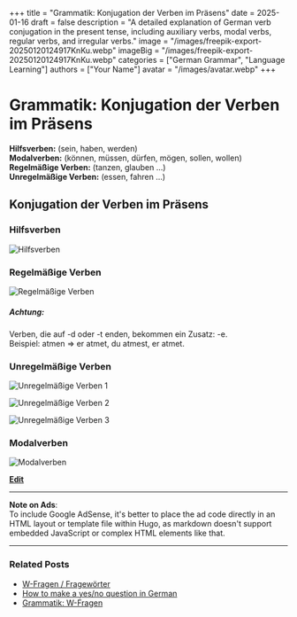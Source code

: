 +++
title = "Grammatik: Konjugation der Verben im Präsens"
date = 2025-01-16
draft = false
description = "A detailed explanation of German verb conjugation in the present tense, including auxiliary verbs, modal verbs, regular verbs, and irregular verbs."
image = "/images/freepik-export-20250120124917KnKu.webp"
imageBig = "/images/freepik-export-20250120124917KnKu.webp"
categories = ["German Grammar", "Language Learning"]
authors = ["Your Name"]
avatar = "/images/avatar.webp"
+++

# Grammatik: Konjugation der Verben im Präsens

**Hilfsverben:** (sein, haben, werden)  
**Modalverben:** (können, müssen, dürfen, mögen, sollen, wollen)  
**Regelmäßige Verben:** (tanzen, glauben ...)  
**Unregelmäßige Verben:** (essen, fahren ...)  

## Konjugation der Verben im Präsens

### Hilfsverben

![Hilfsverben](https://blogger.googleusercontent.com/img/b/R29vZ2xl/AVvXsEhZPbSZAOp7NYmOZse66vhG24qJKnzEHEhIgZxLfL4xZSqAljL68ntOWWvCwBddrGwrNapGDhavv0F1Bk9XnZ_fLddku_8f5Q4b_m0f8qCDaiBzw1wYaeW_Pja9bzFTvs4MpZQEkpQ7zP95/s1600/konjugation+der+verben+im+pr%25C3%25A4sens.PNG)

### Regelmäßige Verben

![Regelmäßige Verben](https://blogger.googleusercontent.com/img/b/R29vZ2xl/AVvXsEiKks51cHRfmZVb5YBmFSNkNqSFMoCIiMq5CcNSRsCXWr0gpBXVz5DbcPMdUctEjDdB5ii08ZHtPkd4ls1CK0HJOr1PohU-NT_kHIZvtW0S0qOYCX-Yu_rhmnRX-nADaPeX248s_AhdtYVJ/s1600/konjugation+der+verben+im+pr%25C3%25A4sens+regelm%25C3%25A4%25C3%259Fige.PNG)

##### Achtung:

Verben, die auf -d oder -t enden, bekommen ein Zusatz: -e.  
Beispiel: atmen => er atmet, du atmest, er atmet.

### Unregelmäßige Verben

![Unregelmäßige Verben 1](https://blogger.googleusercontent.com/img/b/R29vZ2xl/AVvXsEh07rKgORwfwsLn0lw9nvks-iJaU93H1yPrR2e_bdgK3agDSPCtDAx5rglZNnVQB755O10ZIBlbiCv7r6-K5Vhj19YcChcJf7Ln7xNV5HS36_z_BvbL4xXeQiX5qTBTOSR2db9ijtkxVZ4B/s1600/unregelm%25C3%25A4ssige+1.PNG)

![Unregelmäßige Verben 2](https://blogger.googleusercontent.com/img/b/R29vZ2xl/AVvXsEjHe8h0k4UqKPdHF7Hu13oQo4MF-uDhEDnm7uMAm0q3h2eD46RsnLY8vVjy8m5DAr53y6ZhGqJzF4TOZLFCom4o9ZgivIHTPDJoVLZg3kMcgW1vZn6VIO4tezrNlsu2MZhyphenhyphenhvD3w0aQFkWR/s1600/unregelm%25C3%25A4ssige+2.PNG)

![Unregelmäßige Verben 3](https://blogger.googleusercontent.com/img/b/R29vZ2xl/AVvXsEiMMtp2J9ITETm6-l43BVSW96pNmL99Ztf7C2yMXKAja015TtyS44icOzgHpsZkhN8ZKZSiUqgqsJZXaUt_zNvltis2km6zYSXv4lpigUsqgfNuDBCFPX7PJtTQNVQEQTSc6BAgKh_06HXp/s1600/unregelm%25C3%25A4ssige+3.PNG)

### Modalverben

![Modalverben](https://blogger.googleusercontent.com/img/b/R29vZ2xl/AVvXsEiIhiCWZkkK7obq53Ns2BFIdFH6TIJRcJgYLq9tV17yI80YHMRVMt_mVLzTORiLAK4ciRy20TsmF6BPaK-90B_vWMUsyB_szmXP4m0pzvMlxsyWMQ4yI9DAV-ubr6XKa2H0_CNoVWgs5Oaj/s1600/Modalverben.PNG)

[**Edit**](https://www.blogger.com/post-edit.g?blogID=86843818829555881&postID=6582854508690507521&from=pencil "Edit Post")

---

**Note on Ads**:  
To include Google AdSense, it's better to place the ad code directly in an HTML layout or template file within Hugo, as markdown doesn't support embedded JavaScript or complex HTML elements like that.

---

### Related Posts

- [W-Fragen / Fragewörter](https://easydeutschlernen.blogspot.com/2016/08/w-fragen-frageworter.html)
- [How to make a yes/no question in German](https://easydeutschlernen.blogspot.com/2016/06/how-to-make-yesno-question-in-german.html)
- [Grammatik: W-Fragen](https://easydeutschlernen.blogspot.com/2016/05/grammatik-w-fragen.html)
